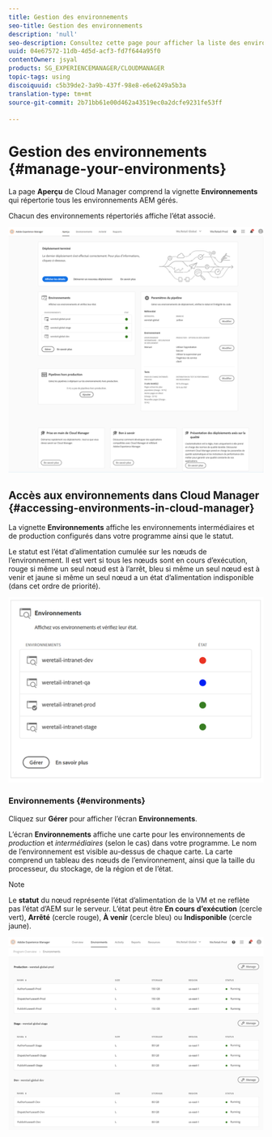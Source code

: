 ```yaml
---
title: Gestion des environnements
seo-title: Gestion des environnements
description: 'null'
seo-description: Consultez cette page pour afficher la liste des environnements de production et des environnements hors production utilisés pour configurer et exécuter le pipeline CI/CD dans Cloud Manager.
uuid: 04e67572-11db-4d5d-acf3-fd7f644a95f0
contentOwner: jsyal
products: SG_EXPERIENCEMANAGER/CLOUDMANAGER
topic-tags: using
discoiquuid: c5b39de2-3a9b-437f-98e8-e6e6249a5b3a
translation-type: tm+mt
source-git-commit: 2b71bb61e00d462a43519ec0a2dcfe9231fe53ff

---
```



# Gestion des environnements {#manage-your-environments}

La page **Aperçu** de Cloud Manager comprend la vignette **Environnements** qui répertorie tous les environnements AEM gérés.

Chacun des environnements répertoriés affiche l’état associé.

![](assets/Manage_Environments1.png)

## Accès aux environnements dans Cloud Manager {#accessing-environments-in-cloud-manager}

La vignette **Environnements** affiche les environnements intermédiaires et de production configurés dans votre programme ainsi que le statut.

Le statut est l’état d’alimentation cumulée sur les nœuds de l’environnement. Il est vert si tous les nœuds sont en cours d’exécution, rouge si même un seul nœud est à l’arrêt, bleu si même un seul nœud est à venir et jaune si même un seul nœud a un état d’alimentation indisponible (dans cet ordre de priorité).

![](assets/manage_environments-screen2.png)

### Environnements {#environments}

Cliquez sur **Gérer** pour afficher l’écran **Environnements**.

L’écran **Environnements** affiche une carte pour les environnements de *production* et *intermédiaires* (selon le cas) dans votre programme. Le nom de l’environnement est visible au-dessus de chaque carte. La carte comprend un tableau des nœuds de l’environnement, ainsi que la taille du processeur, du stockage, de la région et de l’état.

>[!NOTE]
>
>Le **statut** du nœud représente l’état d’alimentation de la VM et ne reflète pas l’état d’AEM sur le serveur. L’état peut être **En cours d’exécution** (cercle vert), **Arrêté** (cercle rouge), **À venir** (cercle bleu) ou **Indisponible** (cercle jaune).

![](assets/Manage_Environments2.png)
